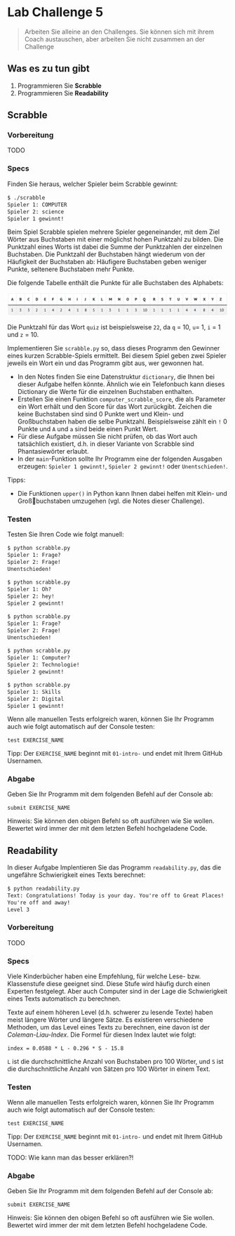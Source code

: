 # Lab Challenge 5

> Arbeiten Sie alleine an den Challenges. Sie können sich mit ihrem Coach austauschen, aber arbeiten Sie nicht zusammen an der Challenge

## Was es zu tun gibt

1. Programmieren Sie **Scrabble**
1. Programmieren Sie **Readability**

## Scrabble

### Vorbereitung

TODO

### Specs

Finden Sie heraus, welcher Spieler beim Scrabble gewinnt:

~~~shell
$ ./scrabble
Spieler 1: COMPUTER
Spieler 2: science
Spieler 1 gewinnt!
~~~

Beim Spiel Scrabble spielen mehrere Spieler gegeneinander, mit dem Ziel Wörter aus Buchstaben mit einer möglichst hohen Punktzahl zu bilden. Die Punktzahl eines Worts ist dabei die Summe der Punktzahlen der einzelnen Buchstaben. Die Punktzahl der Buchstaben hängt wiederum von der Häufigkeit der Buchstaben ab: Häufigere Buchstaben geben weniger Punkte, seltenere Buchstaben mehr Punkte.

Die folgende Tabelle enthält die Punkte für alle Buchstaben des Alphabets:

![05_lab_scrabble](img/05_lab_scrabble.png)

Die Punktzahl für das Wort ```quiz``` ist beispielsweise ```22```, da ```q``` = 10, ```u```= 1, ```i``` = 1 und ```z``` = 10.

Implementieren Sie ```scrabble.py``` so, dass dieses Programm den Gewinner eines kurzen Scrabble-Spiels ermittelt. Bei diesem Spiel geben zwei Spieler jeweils ein Wort ein und das Programm gibt aus, wer gewonnen hat.

* In den Notes finden Sie eine Datenstruktur ```dictionary```, die Ihnen bei dieser Aufgabe helfen könnte. Ähnlich wie ein Telefonbuch kann dieses Dictionary die Werte für die einzelnen Buchstaben enthalten.
* Erstellen Sie einen Funktion ```computer_scrabble_score```, die als Parameter ein Wort erhält und den Score für das Wort zurückgibt. Zeichen die keine Buchstaben sind sind 0 Punkte wert und Klein- und Großbuchstaben haben die selbe Punktzahl. Beispielsweise zählt ein  ```!``` 0 Punkte und ```A``` und ```a``` sind beide einen Punkt Wert.
* Für diese Aufgabe müssen Sie nicht prüfen, ob das Wort auch tatsächlich existiert, d.h. in dieser Variante von Scrabble sind Phantasiewörter erlaubt.
*   In der ```main```-Funktion sollte Ihr Programm eine der folgenden Ausgaben erzeugen: ```Spieler 1 gewinnt!```, ```Spieler 2 gewinnt!``` oder ```Unentschieden!```.

Tipps:

* Die Funktionen ```upper()``` in Python kann Ihnen dabei helfen mit Klein- und Großbuchstaben umzugehen (vgl. die Notes dieser Challenge).

### Testen

Testen Sie Ihren Code wie folgt manuell:

```shell
$ python scrabble.py
Spieler 1: Frage?
Spieler 2: Frage!
Unentschieden!
```

~~~shell
$ python scrabble.py
Spieler 1: Oh?
Spieler 2: hey!
Spieler 2 gewinnt!
~~~

~~~shell
$ python scrabble.py
Spieler 1: Frage?
Spieler 2: Frage!
Unentschieden!
~~~

~~~shell
$ python scrabble.py
Spieler 1: Computer?
Spieler 2: Technologie!
Spieler 2 gewinnt!
~~~

~~~shell
$ python scrabble.py
Spieler 1: Skills
Spieler 2: Digital
Spieler 1 gewinnt!
~~~

Wenn alle manuellen Tests erfolgreich waren, können Sie Ihr Programm auch wie folgt automatisch auf der Console testen:

~~~shell 
test EXERCISE_NAME
~~~

Tipp: Der ```EXERCISE_NAME``` beginnt mit ```01-intro-``` und endet mit Ihrem GitHub Usernamen.

### Abgabe

Geben Sie Ihr Programm mit dem folgenden Befehl auf der Console ab:

~~~shell
submit EXERCISE_NAME
~~~

Hinweis: Sie können den obigen Befehl so oft ausführen wie Sie wollen. Bewertet wird immer der mit dem letzten Befehl hochgeladene Code.

## Readability

In dieser Aufgabe Implentieren Sie das Programm ```readability.py```, das die ungefähre Schwierigkeit eines Texts berechnet:

~~~shell
$ python readability.py 
Text: Congratulations! Today is your day. You're off to Great Places! You're off and away!
Level 3
~~~



### Vorbereitung

TODO

### Specs

Viele Kinderbücher haben eine Empfehlung, für welche Lese- bzw. Klassenstufe diese geeignet sind. Diese Stufe wird häufig durch einen Experten festgelegt. Aber auch Computer sind in der Lage die Schwierigkeit eines Texts automatisch zu berechnen.

Texte auf einem höheren Level (d.h. schwerer zu lesende Texte) haben meist längere Wörter und längere Sätze. Es existieren verschiedene Methoden, um das Level eines Texts zu berechnen, eine davon ist der *Coleman-Liau-Index*. Die Formel für diesen Index lautet wie folgt:

~~~ 
index = 0.0588 * L - 0.296 * S - 15.8
~~~

```L``` ist die durchschnittliche Anzahl von Buchstaben pro 100 Wörter, und ```S``` ist die durchschnittliche Anzahl von Sätzen pro 100 Wörter in einem Text. 

### Testen

Wenn alle manuellen Tests erfolgreich waren, können Sie Ihr Programm auch wie folgt automatisch auf der Console testen:

~~~shell 
test EXERCISE_NAME
~~~

Tipp: Der ```EXERCISE_NAME``` beginnt mit ```01-intro-``` und endet mit Ihrem GitHub Usernamen.

TODO: Wie kann man das besser erklären?!

### Abgabe

Geben Sie Ihr Programm mit dem folgenden Befehl auf der Console ab:

~~~shell
submit EXERCISE_NAME
~~~

Hinweis: Sie können den obigen Befehl so oft ausführen wie Sie wollen. Bewertet wird immer der mit dem letzten Befehl hochgeladene Code.
